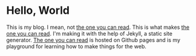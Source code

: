 # Hello, World

This is my blog. I mean, not [the one you can read][pd]. This is what makes [the one you can read][pd]. I'm making it with the help of Jekyll, a static site generator. [The one you can read][pd] is hosted on Github pages and is my playground for learning how to make things for the web.

[pd]: http://patdryburgh.com

